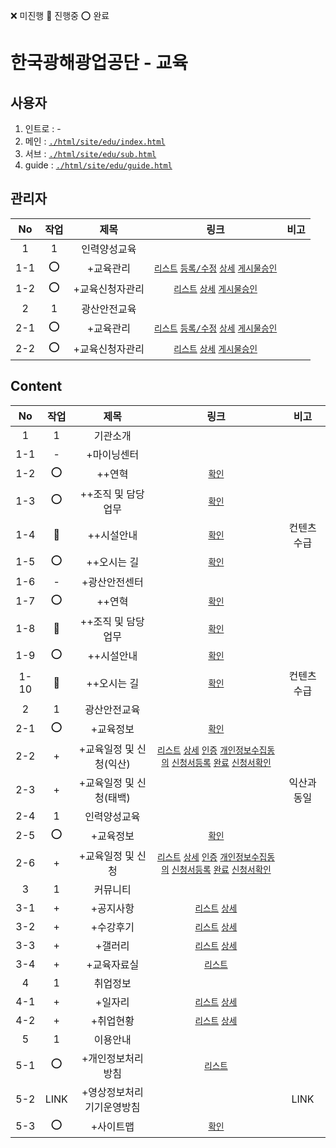 ❌ 미진행 🔺 진행중 ⭕ 완료
# 한국광해광업공단 - 교육

## 사용자
1. 인트로 : -
2. 메인 : [`./html/site/edu/index.html`](./html/site/edu/index.html)
3. 서브 : [`./html/site/edu/sub.html`](./html/site/edu/sub.html)
4. guide : [`./html/site/edu/guide.html`](./html/site/edu/guide.html)

## 관리자
|No|작업|제목|링크|비고|
|:-:|:-:|:-:|:-:|:-:|
|1|1|인력양성교육| |  |
|1-1|⭕|+교육관리| [`리스트`](./html/mec/edu/1-1.html) [`등록/수정`](./html/mec/edu/1-1_2.html) [`상세`](./html/mec/edu/1-1_3.html) [`게시물승인`](./html/mec/edu/1-1_4.html) |  |
|1-2|⭕|+교육신청자관리| [`리스트`](./html/mec/edu/1-2.html) [`상세`](./html/mec/edu/1-2_2.html) [`게시물승인`](./html/mec/edu/1-2_3.html) |  |
|2|1|광산안전교육| |  |
|2-1|⭕|+교육관리| [`리스트`](./html/mec/edu/2-1.html) [`등록/수정`](./html/mec/edu/2-1_2.html) [`상세`](./html/mec/edu/2-1_3.html) [`게시물승인`](./html/mec/edu/2-1_4.html) |  |
|2-2|⭕|+교육신청자관리| [`리스트`](./html/mec/edu/2-2.html) [`상세`](./html/mec/edu/2-2_2.html) [`게시물승인`](./html/mec/edu/2-2_3.html) |  |

## Content
|No|작업|제목|링크|비고|
|:-:|:-:|:-:|:-:|:-:|
|1|1|기관소개| |  |
|1-1|-|+마이닝센터| |  |
|1-2|⭕|++연혁| [`확인`](./html/site/edu/1-2.html) |  |
|1-3|⭕|++조직 및 담당업무| [`확인`](./html/site/edu/1-3.html) |  |
|1-4|🔺|++시설안내| [`확인`](./html/site/edu/1-4.html) | 컨텐츠 수급 |
|1-5|⭕|++오시는 길| [`확인`](./html/site/edu/1-5.html) |  |
|1-6|-|+광산안전센터| |  |
|1-7|⭕|++연혁| [`확인`](./html/site/edu/1-7.html) |  |
|1-8|🔺|++조직 및 담당업무| [`확인`](./html/site/edu/1-8.html) |  |
|1-9|⭕|++시설안내| [`확인`](./html/site/edu/1-9.html) |  |
|1-10|🔺|++오시는 길| [`확인`](./html/site/edu/1-10.html) | 컨텐츠 수급 |
|2|1|광산안전교육| |  |
|2-1|⭕|+교육정보| [`확인`](./html/site/edu/2-1.html) |  |
|2-2|+|+교육일정 및 신청(익산)| [`리스트`](./html/site/edu/2-2.html) [`상세`](./html/site/edu/2-2_2.html) [`인증`](./html/site/edu/2-2_3.html) [`개인정보수집동의`](./html/site/edu/2-2_4.html) [`신청서등록`](./html/site/edu/2-2_5.html) [`완료`](./html/site/edu/2-2_6.html) [`신청서확인`](./html/site/edu/2-2_7.html) |  |
|2-3|+|+교육일정 및 신청(태백)| | 익산과 동일 |
|2-4|1|인력양성교육| |  |
|2-5|⭕|+교육정보| [`확인`](./html/site/edu/2-5.html) |  |
|2-6|+|+교육일정 및 신청| [`리스트`](./html/site/edu/2-2.html) [`상세`](./html/site/edu/2-2_2.html) [`인증`](./html/site/edu/2-2_3.html) [`개인정보수집동의`](./html/site/edu/2-2_4.html) [`신청서등록`](./html/site/edu/2-2_5.html) [`완료`](./html/site/edu/2-2_6.html) [`신청서확인`](./html/site/edu/2-2_7.html) |  |
|3|1|커뮤니티| |  |
|3-1|+|+공지사항| [`리스트`](./html/site/edu/3-1.html) [`상세`](./html/site/edu/3-1_2.html) |  |
|3-2|+|+수강후기| [`리스트`](./html/site/edu/3-2.html) [`상세`](./html/site/edu/3-2_2.html) |  |
|3-3|+|+갤러리| [`리스트`](./html/site/edu/3-3.html) [`상세`](./html/site/edu/3-3_2.html) |  |
|3-4|+|+교육자료실| [`리스트`](./html/site/edu/3-4.html) |  |
|4|1|취업정보| |  |
|4-1|+|+일자리| [`리스트`](./html/site/edu/4-1.html) [`상세`](./html/site/edu/4-1_2.html) |  |
|4-2|+|+취업현황| [`리스트`](./html/site/edu/4-2.html) [`상세`](./html/site/edu/4-2_2.html) |  |
|5|1|이용안내| |  |
|5-1|⭕|+개인정보처리방침| [`리스트`](./html/site/edu/5-1.html) |  |
|5-2|LINK|+영상정보처리기기운영방침| | LINK |
|5-3|⭕|+사이트맵| [`확인`](./html/site/edu/5-3.html) |  |

